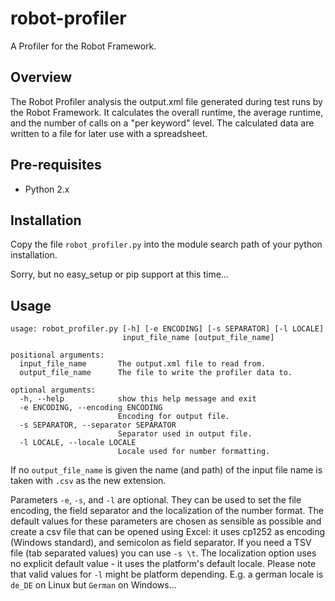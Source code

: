 robot-profiler
==============

A Profiler for the Robot Framework.

Overview
--------
The Robot Profiler analysis the output.xml file generated
during test runs by the Robot Framework. It calculates
the overall runtime, the average runtime, and the number
of calls on a "per keyword" level. The calculated data
are written to a file for later use with a spreadsheet.

Pre-requisites
--------------
* Python 2.x

Installation
------------
Copy the file `robot_profiler.py` into the module search path of your
python installation.

Sorry, but no easy_setup or pip support at this time...

Usage
-----
```
usage: robot_profiler.py [-h] [-e ENCODING] [-s SEPARATOR] [-l LOCALE]
                         input_file_name [output_file_name]
```
```
positional arguments:
  input_file_name       The output.xml file to read from.
  output_file_name      The file to write the profiler data to.
```
```
optional arguments:
  -h, --help            show this help message and exit
  -e ENCODING, --encoding ENCODING
                        Encoding for output file.
  -s SEPARATOR, --separator SEPARATOR
                        Separator used in output file.
  -l LOCALE, --locale LOCALE
                        Locale used for number formatting.
```
If no `output_file_name` is given the name (and path) of the input file name is taken with
`.csv` as the new extension.

Parameters `-e`, `-s`, and `-l` are optional. They can be used to set the file encoding,
the field separator and the localization of the number format. The default values for these parameters
are chosen as sensible as possible and create a csv file that can be opened using Excel: it
uses cp1252 as encoding (Windows standard), and semicolon as field separator. If you need a
TSV file (tab separated values) you can use `-s \t`. The localization option uses no explicit
default value - it uses the platform's default locale. Please note that valid values for `-l`
might be platform depending. E.g. a german locale is `de_DE` on Linux but `German` on Windows...
